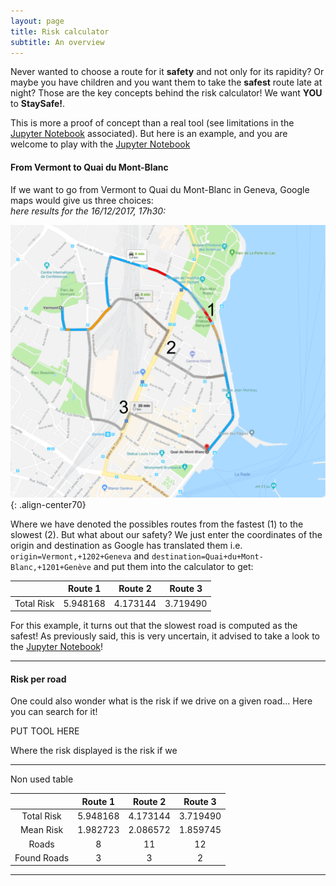 ```yaml
---
layout: page
title: Risk calculator
subtitle: An overview
---
```


Never wanted to choose a route for it **safety** and not only for its rapidity? Or maybe you have children and you want them to take the **safest** route late at night? Those are the key concepts behind the risk calculator! We want **YOU** to **StaySafe!**.

This is more a proof of concept than a real tool (see limitations in the [Jupyter Notebook](https://www.google.ch/) associated). But here is an example, and you are welcome to play with the [Jupyter Notebook](https://www.google.ch/)

#### From Vermont to Quai du Mont-Blanc
If we want to go from Vermont to Quai du Mont-Blanc in Geneva, Google maps would give us three choices:  
_here results for the 16/12/2017, 17h30:_

![center-aligned-image](../img/geneva_vermont_quai_mont_blanc.png){: .align-center70}

Where we have denoted the possibles routes from the fastest (1) to the slowest (2). But what about our safety? We just enter the coordinates of the origin and destination as Google has translated them i.e. ```origin=Vermont,+1202+Geneva``` and ```destination=Quai+du+Mont-Blanc,+1201+Genève``` and put them into the calculator to get:  

|            |    Route 1     |   Route 2     | Route 3        |
|:--:        | :---------:    |:-----:        | :-----:        |
| Total Risk | 5.948168       |   4.173144    |  3.719490      |

For this example, it turns out that the slowest road is computed as the safest!
As previously said, this is very uncertain, it advised to take a look to the [Jupyter Notebook](https://www.google.ch/)!

<hr>

#### Risk per road

One could also wonder what is the risk if we drive on a given road... Here you can search for it!

PUT TOOL HERE

Where the risk displayed is the risk if we



<hr>
Non used table

|            | Route 1     |   Route 2  | Route 3   |
|:--:        | :---------: |:-----:     | :-----:   |
| Total Risk | 5.948168    |   4.173144 |  3.719490 |
| Mean Risk  | 1.982723 	  |2.086572 	  | 1.859745  |
| Roads      | 8           |11          |12         |
| Found Roads| 3           | 3          |2          |

<hr>
